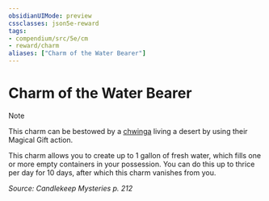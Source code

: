 ```yaml
---
obsidianUIMode: preview
cssclasses: json5e-reward
tags:
- compendium/src/5e/cm
- reward/charm
aliases: ["Charm of the Water Bearer"]
---
```

# Charm of the Water Bearer

> [!note]
> This charm can be bestowed by a [chwinga](Mechanics/bestiary/elemental/chwinga-cm.md) living a desert by using their Magical Gift action.

This charm allows you to create up to 1 gallon of fresh water, which fills one or more empty containers in your possession. You can do this up to thrice per day for 10 days, after which this charm vanishes from you.

*Source: Candlekeep Mysteries p. 212*